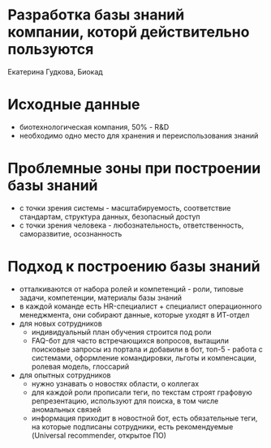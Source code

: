 # Разработка базы знаний компании, которй действительно пользуются

Екатерина Гудкова, Биокад

# Исходные данные

* биотехнологическая компания, 50% - R&D
* необходимо одно место для хранения и переиспользования знаний

# Проблемные зоны при построении базы знаний

* с точки зрения системы - масштабируемость, соответствие стандартам, структура данных, безопасный доступ
* с точки зрения человека - любознательность, ответственность, саморазвитие, осознанность

# Подход к построению базы знаний

* отталкиваются от набора ролей и компетенций - роли, типовые задачи, компетенции, материалы базы знаний
* в каждой команде есть HR-специалист + специалист операционного менеджмента, они собирают данные, которые уходят в ИТ-отдел
* для новых сотрудников
  * индивидуальный план обучения строится под роли
  * FAQ-бот для часто встречающихся вопросов, вытащили поисковые запросы из портала и добавили в бот, топ-5 - работа с системами, оформление командировки, льготы и компенсации, ролевая модель, глоссарий
* для опытных сотрудников
  * нужно узнавать о новостях области, о коллегах 
  * для каждой роли прописали теги, по текстам строят графовую репрезентацию, используют для поиска, в том числе аномальных связей
  * информация приходит в новостной бот, есть обязательные теги, на которые подписаны сотрудники, есть рекомендуемые (Universal recommender, открытое ПО)
